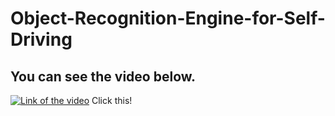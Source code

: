 # Object-Recognition-Engine-for-Self-Driving



## You can see the video below.
[![Link of the video](https://img.youtube.com/vi/Rj5GVoOWZgM/0.jpg)](http://www.youtube.com/watch?v=Rj5GVoOWZgM)
Click this!
